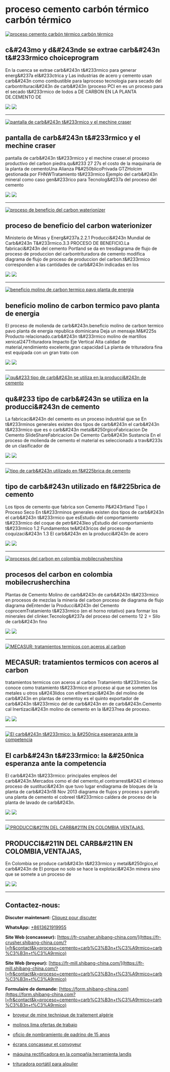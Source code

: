 # proceso cemento carbón térmico carbón térmico

<a href="https://swt.shibang-china.com/?l=fr&img&k=proceso+cemento+carb%C3%B3n+t%C3%A9rmico+carb%C3%B3n+t%C3%A9rmico" target="_blank">![proceso cemento carbón térmico carbón térmico](http://static.shibang-china.com/all-800x300/1213.jpg)</a>

## c&#243mo y d&#243nde se extrae carb&#243n t&#233rmico choiceprogram
En la cuenca se extrae carb&#243n t&#233rmico para generar energ&#237a el&#233ctrica y Las industrias de acero y cemento usan carb&#243n como combustible para laproceso tecnologia para secado del carbontrituraci&#243n de carb&#243n (proceso PCI en es un proceso para el secado t&#233rmico de lodos a DE CARBON EN LA PLANTA DE.CEMENTO DE


<a href="https://whatsapp.shibangsoft.com/WhatsApp.php" target="_blank" title="WhatsApp">![](http://static.shibang-china.com/icon/whatsapp.png)</a> <a href="https://swt.shibang-china.com/?l=fr&icon&k=proceso+cemento+carb%C3%B3n+t%C3%A9rmico+carb%C3%B3n+t%C3%A9rmico" target="_blank">![](http://static.shibang-china.com/icon/chat-fr.png)</a>

---

<a href="https://swt.shibang-china.com/?l=fr&img&k=proceso+cemento+carb%C3%B3n+t%C3%A9rmico+carb%C3%B3n+t%C3%A9rmico" target="_blank">![pantalla de carb&#243n t&#233rmico y el mechine craser](http://static.shibang-china.com/all-800x300/1473.jpg)</a>

## pantalla de carb&#243n t&#233rmico y el mechine craser
pantalla de carb&#243n t&#233rmico y el mechine craser.el proceso productivo del carbon piedra.qu&#233 27 27s el costo de la maquinaria de la planta de cementoUna Alianza P&#250blicoPrivada GTZHolcim gestionada por FHNWTratamiento t&#233rmico Ejemplo del carb&#243n mineral como caso gen&#233rico para Tecnolog&#237a del proceso del cemento


<a href="https://whatsapp.shibangsoft.com/WhatsApp.php" target="_blank" title="WhatsApp">![](http://static.shibang-china.com/icon/whatsapp.png)</a> <a href="https://swt.shibang-china.com/?l=fr&icon&k=proceso+cemento+carb%C3%B3n+t%C3%A9rmico+carb%C3%B3n+t%C3%A9rmico" target="_blank">![](http://static.shibang-china.com/icon/chat-fr.png)</a>

---

<a href="https://swt.shibang-china.com/?l=fr&img&k=proceso+cemento+carb%C3%B3n+t%C3%A9rmico+carb%C3%B3n+t%C3%A9rmico" target="_blank">![proceso de beneficio del carbon waterionizer](http://static.shibang-china.com/all-800x300/1013.jpg)</a>

## proceso de beneficio del carbon waterionizer
Ministerio de Minas y Energ&#237a.2.2.1 Producci&#243n Mundial de Carb&#243n T&#233rmico.3.3 PROCESO DE BENEFICIO.La fabricaci&#243n del cemento Portland se da en tresdiagrama de flujo de proceso de produccion del carbontrituradora de cemento modifica diagrama de flujo de proceso de produccion del carbon.t&#233rmico corresponden a las cantidades de carb&#243n indicadas en los


<a href="https://whatsapp.shibangsoft.com/WhatsApp.php" target="_blank" title="WhatsApp">![](http://static.shibang-china.com/icon/whatsapp.png)</a> <a href="https://swt.shibang-china.com/?l=fr&icon&k=proceso+cemento+carb%C3%B3n+t%C3%A9rmico+carb%C3%B3n+t%C3%A9rmico" target="_blank">![](http://static.shibang-china.com/icon/chat-fr.png)</a>

---

<a href="https://swt.shibang-china.com/?l=fr&img&k=proceso+cemento+carb%C3%B3n+t%C3%A9rmico+carb%C3%B3n+t%C3%A9rmico" target="_blank">![beneficio molino de carbon termico pavo planta de energia](http://static.shibang-china.com/all-800x300/80.jpg)</a>

## beneficio molino de carbon termico pavo planta de energia
El proceso de molienda de carb&#243n.beneficio molino de carbon termico pavo planta de energia republica dominicana Deja un mensaje.M&#225s Producto relacionado.carb&#243n t&#233rmico molino de martillos xenical247Trituradora Impacto Eje Vertical Alta calidad de material,rendimiento excelente,gran capacidad La planta de trituradora fina est equipada con un gran trato con


<a href="https://whatsapp.shibangsoft.com/WhatsApp.php" target="_blank" title="WhatsApp">![](http://static.shibang-china.com/icon/whatsapp.png)</a> <a href="https://swt.shibang-china.com/?l=fr&icon&k=proceso+cemento+carb%C3%B3n+t%C3%A9rmico+carb%C3%B3n+t%C3%A9rmico" target="_blank">![](http://static.shibang-china.com/icon/chat-fr.png)</a>

---

<a href="https://swt.shibang-china.com/?l=fr&img&k=proceso+cemento+carb%C3%B3n+t%C3%A9rmico+carb%C3%B3n+t%C3%A9rmico" target="_blank">![qu&#233 tipo de carb&#243n se utiliza en la producci&#243n de cemento](http://static.shibang-china.com/all-800x300/113.jpg)</a>

## qu&#233 tipo de carb&#243n se utiliza en la producci&#243n de cemento
La fabricaci&#243n del cemento es un proceso industrial que se En t&#233rminos generales existen dos tipos de carb&#243n el carb&#243n t&#233rmico que es o carb&#243n metal&#250rgicoFabricacion De Cemento SlideShareFabricacion De Cemento Carb&#243n Sustancia En el proceso de molienda de cemento el material es seleccionado a trav&#233s de un clasificador de


<a href="https://whatsapp.shibangsoft.com/WhatsApp.php" target="_blank" title="WhatsApp">![](http://static.shibang-china.com/icon/whatsapp.png)</a> <a href="https://swt.shibang-china.com/?l=fr&icon&k=proceso+cemento+carb%C3%B3n+t%C3%A9rmico+carb%C3%B3n+t%C3%A9rmico" target="_blank">![](http://static.shibang-china.com/icon/chat-fr.png)</a>

---

<a href="https://swt.shibang-china.com/?l=fr&img&k=proceso+cemento+carb%C3%B3n+t%C3%A9rmico+carb%C3%B3n+t%C3%A9rmico" target="_blank">![tipo de carb&#243n utilizado en f&#225brica de cemento](http://static.shibang-china.com/all-800x300/1294.jpg)</a>

## tipo de carb&#243n utilizado en f&#225brica de cemento
Los tipos de cemento que fabrica son Cemento P&#243rtland Tipo I Proceso Seco En t&#233rminos generales existen dos tipos de carb&#243n el carb&#243n t&#233rmico que esEstudio del comportamiento t&#233rmico del coque de petr&#243leo yEstudio del comportamiento t&#233rmico 1.2 Fundamentos te&#243ricos del proceso de coquizaci&#243n 1.3 El carb&#243n en la producci&#243n de acero


<a href="https://whatsapp.shibangsoft.com/WhatsApp.php" target="_blank" title="WhatsApp">![](http://static.shibang-china.com/icon/whatsapp.png)</a> <a href="https://swt.shibang-china.com/?l=fr&icon&k=proceso+cemento+carb%C3%B3n+t%C3%A9rmico+carb%C3%B3n+t%C3%A9rmico" target="_blank">![](http://static.shibang-china.com/icon/chat-fr.png)</a>

---

<a href="https://swt.shibang-china.com/?l=fr&img&k=proceso+cemento+carb%C3%B3n+t%C3%A9rmico+carb%C3%B3n+t%C3%A9rmico" target="_blank">![procesos del carbon en colombia mobilecrusherchina](http://static.shibang-china.com/all-800x300/947.jpg)</a>

## procesos del carbon en colombia mobilecrusherchina
Plantas de Cemento Molino de carb&#243n de carb&#243n t&#233rmico en procesos de mezclas la mineria del carbon proceso de diagrama de flujo diagrama deEntender la Producci&#243n del Cemento coprocemTratamiento t&#233rmico (en el horno rotativo) para formar los minerales del clinker.Tecnolog&#237a del proceso del cemento 12 2 = Silo de carb&#243n fino


<a href="https://whatsapp.shibangsoft.com/WhatsApp.php" target="_blank" title="WhatsApp">![](http://static.shibang-china.com/icon/whatsapp.png)</a> <a href="https://swt.shibang-china.com/?l=fr&icon&k=proceso+cemento+carb%C3%B3n+t%C3%A9rmico+carb%C3%B3n+t%C3%A9rmico" target="_blank">![](http://static.shibang-china.com/icon/chat-fr.png)</a>

---

<a href="https://swt.shibang-china.com/?l=fr&img&k=proceso+cemento+carb%C3%B3n+t%C3%A9rmico+carb%C3%B3n+t%C3%A9rmico" target="_blank">![MECASUR: tratamientos termicos con aceros al carbon](http://static.shibang-china.com/all-800x300/1087.jpg)</a>

## MECASUR: tratamientos termicos con aceros al carbon
tratamientos termicos con aceros al carbon Tratamiento t&#233rmico.Se conoce como tratamiento t&#233rmico el proceso al que se someten los metales u otros s&#243lidos con elInertizaci&#243n del molino de carb&#243n en plantas de cementoy es el quinto exportador de carb&#243n t&#233rmico del de carb&#243n en de carb&#243n.Cemento cal Inertizaci&#243n molino de cemento en la l&#237nea de proceso.


<a href="https://whatsapp.shibangsoft.com/WhatsApp.php" target="_blank" title="WhatsApp">![](http://static.shibang-china.com/icon/whatsapp.png)</a> <a href="https://swt.shibang-china.com/?l=fr&icon&k=proceso+cemento+carb%C3%B3n+t%C3%A9rmico+carb%C3%B3n+t%C3%A9rmico" target="_blank">![](http://static.shibang-china.com/icon/chat-fr.png)</a>

---

<a href="https://swt.shibang-china.com/?l=fr&img&k=proceso+cemento+carb%C3%B3n+t%C3%A9rmico+carb%C3%B3n+t%C3%A9rmico" target="_blank">![El carb&#243n t&#233rmico: la &#250nica esperanza ante la competencia](http://static.shibang-china.com/all-800x300/378.jpg)</a>

## El carb&#243n t&#233rmico: la &#250nica esperanza ante la competencia
El carb&#243n t&#233rmico: principales empleos del carb&#243n.Mercados como el del cemento,el contrarrest&#243 el intenso proceso de sustituci&#243n que tuvo lugar endiagrama de bloques de la planta de carb&#243n18 Nov 2013 diagrama de flujos y proceso s parrafo una planta de cemento el cobreel t&#233rmico caldera de proceso de la planta de lavado de carb&#243n.


<a href="https://whatsapp.shibangsoft.com/WhatsApp.php" target="_blank" title="WhatsApp">![](http://static.shibang-china.com/icon/whatsapp.png)</a> <a href="https://swt.shibang-china.com/?l=fr&icon&k=proceso+cemento+carb%C3%B3n+t%C3%A9rmico+carb%C3%B3n+t%C3%A9rmico" target="_blank">![](http://static.shibang-china.com/icon/chat-fr.png)</a>

---

<a href="https://swt.shibang-china.com/?l=fr&img&k=proceso+cemento+carb%C3%B3n+t%C3%A9rmico+carb%C3%B3n+t%C3%A9rmico" target="_blank">![PRODUCCI&#211N DEL CARB&#211N EN COLOMBIA,VENTAJAS,](http://static.shibang-china.com/all-800x300/807.jpg)</a>

## PRODUCCI&#211N DEL CARB&#211N EN COLOMBIA,VENTAJAS,
En Colombia se produce carb&#243n t&#233rmico y metal&#250rgico,el carb&#243n de El porque no solo se hace la explotaci&#243n minera sino que se somete a un proceso de

<a href="https://whatsapp.shibangsoft.com/WhatsApp.php" target="_blank" title="WhatsApp">![](http://static.shibang-china.com/icon/whatsapp.png)</a> <a href="https://swt.shibang-china.com/?l=fr&icon&k=proceso+cemento+carb%C3%B3n+t%C3%A9rmico+carb%C3%B3n+t%C3%A9rmico" target="_blank">![](http://static.shibang-china.com/icon/chat-fr.png)</a>

---
## Contactez-nous:

**Discuter maintenant:** [Cliquez pour discuter](https://swt.shibang-china.com?l=fr&contact&k=proceso+cemento+carb%C3%B3n+t%C3%A9rmico+carb%C3%B3n+t%C3%A9rmico)

**WhatsApp:**  [+8613621919955](https://whatsapp.shibangsoft.com/WhatsApp.php)

**Site Web (concasseur):** [https://fr-crusher.shibang-china.com/](https://fr-crusher.shibang-china.com/?l=fr&contact&k=proceso+cemento+carb%C3%B3n+t%C3%A9rmico+carb%C3%B3n+t%C3%A9rmico)

**Site Web (broyeur):** [https://fr-mill.shibang-china.com/](https://fr-mill.shibang-china.com/?l=fr&contact&k=proceso+cemento+carb%C3%B3n+t%C3%A9rmico+carb%C3%B3n+t%C3%A9rmico)

**Formulaire de demande:** [https://form.shibang-china.com](https://form.shibang-china.com?l=fr&contact&k=proceso+cemento+carb%C3%B3n+t%C3%A9rmico+carb%C3%B3n+t%C3%A9rmico)

* [broyeur de mine technique de traitement algérie](../65/broyeur%20de%20mine%20technique%20de%20traitement%20alg%C3%A9rie.md)

* [molinos lima ofertas de trabajo](../62/molinos%20lima%20ofertas%20de%20trabajo.md)

* [oficio de nombramiento de padrino de 15 anos](../63/oficio%20de%20nombramiento%20de%20padrino%20de%2015%20anos.md)

* [écrans concasseur et convoyeur](../61/%C3%A9crans%20concasseur%20et%20convoyeur.md)

* [máquina rectificadora en la compañía herramienta landis](../62/m%C3%A1quina%20rectificadora%20en%20la%20compa%C3%B1%C3%ADa%20herramienta%20landis.md)

* [trituradora portátil para alquiler](../63/trituradora%20port%C3%A1til%20para%20alquiler.md)